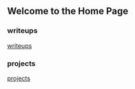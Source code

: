 ## Welcome to the Home Page

### writeups
[writeups](writeups/writeups_index)
### projects
[projects](projects)

